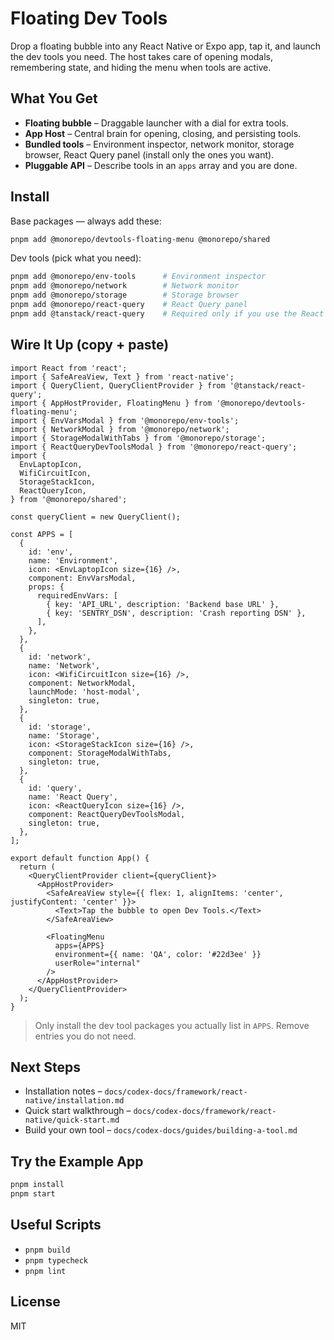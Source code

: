 # Floating Dev Tools

Drop a floating bubble into any React Native or Expo app, tap it, and launch the dev tools you need. The host takes care of opening modals, remembering state, and hiding the menu when tools are active.

## What You Get
- **Floating bubble** – Draggable launcher with a dial for extra tools.
- **App Host** – Central brain for opening, closing, and persisting tools.
- **Bundled tools** – Environment inspector, network monitor, storage browser, React Query panel (install only the ones you want).
- **Pluggable API** – Describe tools in an `apps` array and you are done.

## Install
Base packages — always add these:
```bash
pnpm add @monorepo/devtools-floating-menu @monorepo/shared
```

Dev tools (pick what you need):
```bash
pnpm add @monorepo/env-tools      # Environment inspector
pnpm add @monorepo/network        # Network monitor
pnpm add @monorepo/storage        # Storage browser
pnpm add @monorepo/react-query    # React Query panel
pnpm add @tanstack/react-query    # Required only if you use the React Query panel
```

## Wire It Up (copy + paste)
```tsx
import React from 'react';
import { SafeAreaView, Text } from 'react-native';
import { QueryClient, QueryClientProvider } from '@tanstack/react-query';
import { AppHostProvider, FloatingMenu } from '@monorepo/devtools-floating-menu';
import { EnvVarsModal } from '@monorepo/env-tools';
import { NetworkModal } from '@monorepo/network';
import { StorageModalWithTabs } from '@monorepo/storage';
import { ReactQueryDevToolsModal } from '@monorepo/react-query';
import {
  EnvLaptopIcon,
  WifiCircuitIcon,
  StorageStackIcon,
  ReactQueryIcon,
} from '@monorepo/shared';

const queryClient = new QueryClient();

const APPS = [
  {
    id: 'env',
    name: 'Environment',
    icon: <EnvLaptopIcon size={16} />,
    component: EnvVarsModal,
    props: {
      requiredEnvVars: [
        { key: 'API_URL', description: 'Backend base URL' },
        { key: 'SENTRY_DSN', description: 'Crash reporting DSN' },
      ],
    },
  },
  {
    id: 'network',
    name: 'Network',
    icon: <WifiCircuitIcon size={16} />,
    component: NetworkModal,
    launchMode: 'host-modal',
    singleton: true,
  },
  {
    id: 'storage',
    name: 'Storage',
    icon: <StorageStackIcon size={16} />,
    component: StorageModalWithTabs,
    singleton: true,
  },
  {
    id: 'query',
    name: 'React Query',
    icon: <ReactQueryIcon size={16} />,
    component: ReactQueryDevToolsModal,
    singleton: true,
  },
];

export default function App() {
  return (
    <QueryClientProvider client={queryClient}>
      <AppHostProvider>
        <SafeAreaView style={{ flex: 1, alignItems: 'center', justifyContent: 'center' }}>
          <Text>Tap the bubble to open Dev Tools.</Text>
        </SafeAreaView>

        <FloatingMenu
          apps={APPS}
          environment={{ name: 'QA', color: '#22d3ee' }}
          userRole="internal"
        />
      </AppHostProvider>
    </QueryClientProvider>
  );
}
```

> Only install the dev tool packages you actually list in `APPS`. Remove entries you do not need.

## Next Steps
- Installation notes – `docs/codex-docs/framework/react-native/installation.md`
- Quick start walkthrough – `docs/codex-docs/framework/react-native/quick-start.md`
- Build your own tool – `docs/codex-docs/guides/building-a-tool.md`

## Try the Example App
```bash
pnpm install
pnpm start
```

## Useful Scripts
- `pnpm build`
- `pnpm typecheck`
- `pnpm lint`

## License
MIT
